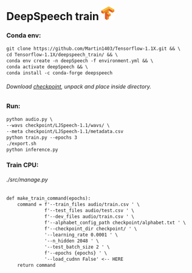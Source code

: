 DeepSpeech train ![](images/logo.png)
================
### Conda env:
```
git clone https://github.com/Martin1403/Tensorflow-1.1X.git && \
cd Tensorflow-1.1X/deepspeech_train/ && \
conda env create -n deepSpeech -f environment.yml && \
conda activate deepSpeech && \
conda install -c conda-forge deepspeech
```
###### Download [checkpoint](https://drive.google.com/file/d/1StbE-S2W-TH2_Y6Zg0f6BX3C52vRaKB_/view?usp=sharing), unpack and place inside directory.

### Run:
```shell
python audio.py \
--wavs checkpoint/LJSpeech-1.1/wavs/ \
--meta checkpoint/LJSpeech-1.1/metadata.csv
python train.py --epochs 3
./export.sh
python inference.py 
```
### Train CPU:
###### ./src/manage.py
```
def make_train_command(epochs):
    command = f'--train_files audio/train.csv ' \
              f'--test_files audio/test.csv ' \
              f'--dev_files audio/train.csv ' \
              f'--alphabet_config_path checkpoint/alphabet.txt ' \
              f'--checkpoint_dir checkpoint/ ' \
              '--learning_rate 0.0001 ' \
              '--n_hidden 2048 ' \
              '--test_batch_size 2 ' \
              f'--epochs {epochs} ' \
              '--load_cudnn False' <-- HERE
    return command
```
